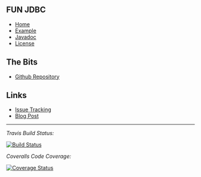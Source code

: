 ## FUN JDBC
- [Home]()
- [Example](#docs/example)
- [Javadoc](./javadoc)
- [License](#docs/LICENSE)

## The Bits
- [Github Repository](http://github.com/nwillc/fun-jdbc)

## Links
- [Issue Tracking](https://github.com/nwillc/fun-jdbc/issues)
- [Blog Post](http://nwillc.wordpress.com/2014/09/27/a-little-java-8-goodness-in-jdbc)

-------
*Travis Build Status:* 

   [![Build Status](https://travis-ci.org/nwillc/fun-jdbc.svg?branch=master)](https://travis-ci.org/nwillc/fun-jdbc)

*Coveralls Code Coverage:*

   [![Coverage Status](https://coveralls.io/repos/nwillc/fun-jdbc/badge.svg?branch=master)](https://coveralls.io/r/nwillc/fun-jdbc?branch=master)

